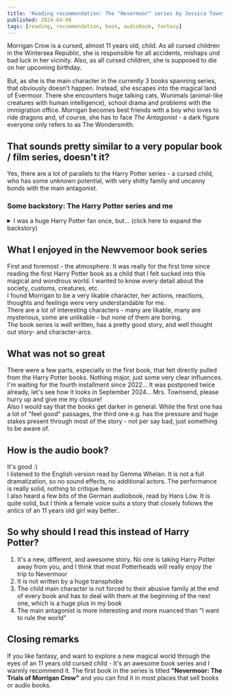 ```yaml
---
title: 'Reading recommendation: The "Nevermoor" series by Jessica Townsend'
published: 2024-04-06
tags: [reading, recommendation, book, audiobook, fantasy]
---
```

Morrigan Crow is a cursed, almost 11 years old, child. As all cursed children in the Wintersea Republic, she is responsible for all accidents, mishaps und bad luck in her vicinity. Also, as all cursed children, she is supposed to die on her upcoming birthday.

But, as she is the main character in the currently 3 books spanning series, that obviously doesn't happen. Instead, she escapes into the magical land of Evermoor. There she encounters huge talking cats, Wunimals (animal-like creatures with human intelligence), school drama and problems with the immigration office. Morrigan becomes best friends with a boy who loves to ride dragons and, of course, she has to face _The Antagonist_ - a dark figure everyone only refers to as The Wondersmith.

## That sounds pretty similar to a very popular book / film series, doesn't it?
Yes, there are a lot of parallels to the Harry Potter series - a cursed child, who has some unknown potential, with very shitty family and uncanny bonds with the main antagonist.

### Some backstory: The Harry Potter series and me
<details>
  <summary>
    I was a huge Harry Potter fan once, but... (click here to expand the backstory)
  </summary>

___Preface:___ _I'm just providing some context for the rest of this blog post. I don't want to debate Rowling's views, the quality of her writing or the ethics of buying or enjoying Harry Potter/Wizarding World products._

I was a __huge__ fan of the Harry Potter books. When a distant aunt from the USA visiting my grandma gifted me the first Harry Potter book, I was instantly hooked and sucked in into this magical world. Also I was the exact age that Harry was when he got the Hogwarts letter, which made the immersion even larger.

As I grew older, I met different people in high school, job, and online. I got exposed to different views, opinions, cultures - basically I expanded my horizon and grew as a person. More and more elements of the Harry Potter series started rubbing me the wrong way. The more obvious aspects are, e.g.:
* Commonly accepted slavery of house elves
* Very obvious classism and racism integrated into the culture
* Goblins looking like antisemitic caricatures running the wizard bank (although one could argue that that's just following the common characterization of goblins since at least Tolkien's The Hobbit)

But to be honest, these are some problematic aspects in a large book series that I adored, and were not enough to make me fall out of love with it.  
What made me fall out of love with the Harry Potter series, is that...
1. J. K. Rowling is a huge transphobe
2. She uses her huge amount of money and reach to spread her transphobia
3. Every time someone buys something Harry Potter/Wizarding World related, money goes her way
4. (point 3. is why "death of the author" doesn't work for me here)

_Backstory over ;)_
</details>

## What I enjoyed in the Newvemoor book series
First and foremost - the atmosphere. It was really for the first time since reading the first Harry Potter book as a child that I felt sucked into this magical and wondrous world. I wanted to know every detail about the society, customs, creatures, etc.  
I found Morrigan to be a very likable character, her actions, reactions, thoughts and feelings were very understandable for me.  
There are a lot of interesting characters - many are likable, many are mysterious, some are unlikable - but none of them are boring.  
The book series is well written, has a pretty good story, and well thought out story- and character-arcs.

## What was not so great
There were a few parts, especially in the first book, that felt directly pulled from the Harry Potter books. Nothing major, just some very clear influences.  
I'm waiting for the fourth installment since 2022... It was postponed twice already, let's see how it looks in September 2024... Mrs. Townsend, please hurry up and give me my closure!  
Also I would say that the books get darker in general. While the first one has a lot of "feel good" passages, the third one e.g. has the pressure and huge stakes present through most of the story - not per say bad, just something to be aware of.

## How is the audio book?
It's good :)  
I listened to the English version read by Gemma Whelan. It is not a full dramatization, so no sound effects, no additional actors. The performance is really solid, nothing to critique here.  
I also heard a few bits of the German audiobook, read by Hans Löw. It is quite solid, but I think a female voice suits a story that closely follows the antics of an 11 years old girl way better..

## So why should I read this instead of Harry Potter?
1. It's a new, different, and awesome story. No one is taking Harry Potter away from you, and I think that most Potterheads will really enjoy the trip to Nevermoor
2. It is not written by a huge transphobe
3. The child main character is not forced to their abusive family at the end of every book and has to deal with them at the beginning of the next one, which is a huge plus in my book
4. The main antagonist is more interesting and more nuanced than "I want to rule the world"

## Closing remarks
If you like fantasy, and want to explore a new magical world through the eyes of an 11 years old cursed child - It's an awesome book series and I warmly recommend it. The first book in the series is titled __"Nevermoor: The Trials of Morrigan Crow"__ and you can find it in most places that sell books or audio books.
